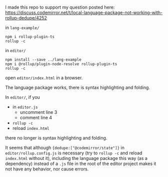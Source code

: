 I made this repo to support my question posted here: https://discuss.codemirror.net/t/local-language-package-not-working-with-rollup-dedupe/4252

in `lang-example/`
```
npm i rollup-plugin-ts
rollup -c
```

in `editor/`
```
npm install --save ../lang-example
npm i @rollup/plugin-node-resolve rollup-plugin-ts
rollup -c
```

open `editor/index.html` in a browser.

The language package works, there is syntax highlighting and folding.

In `editor/`, if you
- in `editor.js`
  - uncomment line 3
  - comment line 4
- `rollup -c`
- reload `index.html`

there no longer is syntax highlighting and folding.

It seems that although `{dedupe:["@codemirror/state"]}` in `editor/rollup.config.js` is necessary (try to `rollup -c` and reload `index.html` without it), including the language package this way (as a dependency) instead of a `.js` file in the root of the editor project makes it not have any behavior, nor cause errors.
